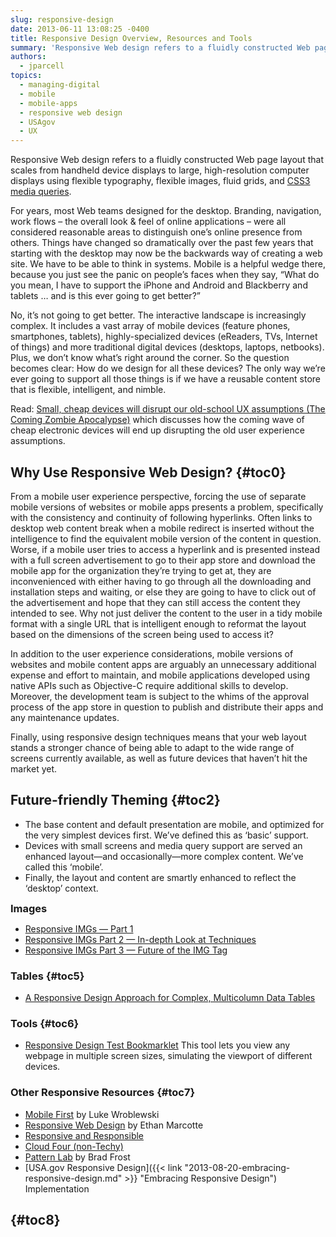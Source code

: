 ```yaml
---
slug: responsive-design
date: 2013-06-11 13:08:25 -0400
title: Responsive Design Overview, Resources and Tools
summary: 'Responsive Web design refers to a fluidly constructed Web page layout that scales from handheld device displays to large, high-resolution computer displays using flexible typography, flexible images, fluid grids, and CSS3 media queries. For years, most Web teams designed for the desktop. Branding, navigation, work flows &#8211; the overall look & feel of online applications'
authors:
  - jparcell
topics:
  - managing-digital
  - mobile
  - mobile-apps
  - responsive web design
  - USAgov
  - UX
---
```


Responsive Web design refers to a fluidly constructed Web page layout that scales from handheld device displays to large, high-resolution computer displays using flexible typography, flexible images, fluid grids, and <a href="http://www.w3.org/TR/css3-mediaqueries/" rel="nofollow">CSS3 media queries</a>.



For years, most Web teams designed for the desktop. Branding, navigation, work flows &#8211; the overall look & feel of online applications &#8211; were all considered reasonable areas to distinguish one&#8217;s online presence from others. Things have changed so dramatically over the past few years that starting with the desktop may now be the backwards way of creating a web site. We have to be able to think in systems. Mobile is a helpful wedge there, because you just see the panic on people’s faces when they say, “What do you mean, I have to support the iPhone and Android and Blackberry and tablets … and is this ever going to get better?”

No, it’s not going to get better. The interactive landscape is increasingly complex. It includes a vast array of mobile devices (feature phones, smartphones, tablets), highly-specialized devices (eReaders, TVs, Internet of things) and more traditional digital devices (desktops, laptops, netbooks). Plus, we don’t know what’s right around the corner. So the question becomes clear: How do we design for all these devices? The only way we’re ever going to support all those things is if we have a reusable content store that is flexible, intelligent, and nimble.

Read: <a href="http://designmind.frogdesign.com/blog/the-coming-zombie-apocalypse-small-cheap-devices-will-disrupt-our-old-school-ux-assumptions.htm" rel="nofollow">Small, cheap devices will disrupt our old-school UX assumptions (The Coming Zombie Apocalypse)</a> which discusses how the coming wave of cheap electronic devices will end up disrupting the old user experience assumptions.

## <a name="x-Why use Responsive Web Design?"></a>Why Use Responsive Web Design? {#toc0}

From a mobile user experience perspective, forcing the use of separate mobile versions of websites or mobile apps presents a problem, specifically with the consistency and continuity of following hyperlinks. Often links to desktop web content break when a mobile redirect is inserted without the intelligence to find the equivalent mobile version of the content in question. Worse, if a mobile user tries to access a hyperlink and is presented instead with a full screen advertisement to go to their app store and download the mobile app for the organization they&#8217;re trying to get at, they are inconvenienced with either having to go through all the downloading and installation steps and waiting, or else they are going to have to click out of the advertisement and hope that they can still access the content they intended to see. Why not just deliver the content to the user in a tidy mobile format with a single URL that is intelligent enough to reformat the layout based on the dimensions of the screen being used to access it?

In addition to the user experience considerations, mobile versions of websites and mobile content apps are arguably an unnecessary additional expense and effort to maintain, and mobile applications developed using native APIs such as Objective-C require additional skills to develop. Moreover, the development team is subject to the whims of the approval process of the app store in question to publish and distribute their apps and any maintenance updates.

Finally, using responsive design techniques means that your web layout stands a stronger chance of being able to adapt to the wide range of screens currently available, as well as future devices that haven&#8217;t hit the market yet.

## <a name="x-Future-friendly Theming"></a>Future-friendly Theming {#toc2}

  * The base content and default presentation are mobile, and optimized for the very simplest devices first. We&#8217;ve defined this as &#8216;basic&#8217; support.
  * Devices with small screens and media query support are served an enhanced layout—and occasionally—more complex content. We&#8217;ve called this &#8216;mobile&#8217;.
  * Finally, the layout and content are smartly enhanced to reflect the &#8216;desktop&#8217; context.

**<span style="font-size: 1.17em;">Images</span>**

  * <a href="http://www.cloudfour.com/responsive-imgs/" rel="nofollow">Responsive IMGs — Part 1</a>
  * <a href="http://www.cloudfour.com/responsive-imgs-part-2/" rel="nofollow">Responsive IMGs Part 2 — In-depth Look at Techniques</a>
  * <a href="http://www.cloudfour.com/responsive-imgs-part-3-future-of-the-img-tag/" rel="nofollow">Responsive IMGs Part 3 — Future of the IMG Tag</a>

### <a name="x-WARNING: Some Page Elements are not so Responsive-Tables"></a>Tables {#toc5}

  * <a href="http://filamentgroup.com/lab/responsive_design_approach_for_complex_multicolumn_data_tables/" rel="nofollow">A Responsive Design Approach for Complex, Multicolumn Data Tables</a>

### <a name="x-WARNING: Some Page Elements are not so Responsive-Tools"></a>Tools {#toc6}

  *  <a href="http://www.benjaminkeen.com/misc/bricss/" rel="nofollow">Responsive Design Test Bookmarklet</a> This tool lets you view any webpage in multiple screen sizes, simulating the viewport of different devices.

### <a name="x-WARNING: Some Page Elements are not so Responsive-Other Links"></a>Other Responsive Resources {#toc7}

  * <a href="http://www.lukew.com/ff/entry.asp?933" rel="nofollow">Mobile First</a> by Luke Wroblewski
  * <a href="http://www.alistapart.com/articles/responsive-web-design/" rel="nofollow">Responsive Web Design</a> by Ethan Marcotte
  * <a href="http://speakerdeck.com/u/scottjehl/p/responsive-responsible" rel="nofollow">Responsive and Responsible</a>
  * <a href="http://www.slideshare.net/lyzadanger/crap-it-doesnt-look-quite-right-or-how-i-learned-to-stop-worrying-and-set-my-mobile-web-sites-free-9518337" rel="nofollow">Cloud Four (non-Techy)</a>
  * <a href="http://patternlab.bradfrostweb.com/" rel="nofollow">Pattern Lab</a> by Brad Frost
  * [USA.gov Responsive Design]({{< link "2013-08-20-embracing-responsive-design.md" >}} "Embracing Responsive Design") Implementation

## <a name="x-Government Examples of Responsive Design::"></a> {#toc8}
